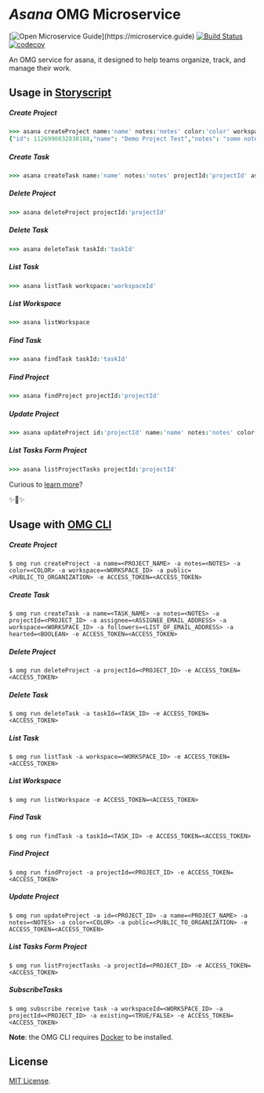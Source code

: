 # _Asana_ OMG Microservice

[![Open Microservice Guide](https://img.shields.io/badge/OMG%20Enabled-👍-green.svg?)](https://microservice.guide)
[![Build Status](https://travis-ci.com/heaptracetechnology/microservice-asana.svg?branch=master)](https://travis-ci.com/heaptracetechnology/microservice-asana)
[![codecov](https://codecov.io/gh/heaptracetechnology/microservice-asana/branch/master/graph/badge.svg)](https://codecov.io/gh/heaptracetechnology/microservice-asana)


An OMG service for asana, it designed to help teams organize, track, and manage their work.

## Usage in [Storyscript](https://storyscript.io/)

##### Create Project
```coffee
>>> asana createProject name:'name' notes:'notes' color:'color' workspace:'workspaceId' public:'true/false'
{"id": 1126990832838188,"name": "Demo Project Test","notes": "some notes for Demo Project","color":"dark-red","owner": {"name": "Rohit ","id": 1125282024722392},"workspace": {"name":"microservice","id": 1125282043940580},"members": [{"name": "Rohit ","id": 1125282024722392}],"followers": [{"name": "Rohit ","id": 1125282024722392}]}
```
##### Create Task
```coffee
>>> asana createTask name:'name' notes:'notes' projectId:'projectId' assignee:'assignee' workspace:'workspaceId' followers:'[abc@example.com,xyz@example.com]' hearted:'true/false'

```
##### Delete Project
```coffee
>>> asana deleteProject projectId:'projectId'

```
##### Delete Task
```coffee
>>> asana deleteTask taskId:'taskId'

```
##### List Task
```coffee
>>> asana listTask workspace:'workspaceId'

```
##### List Workspace
```coffee
>>> asana listWorkspace

```
##### Find Task
```coffee
>>> asana findTask taskId:'taskId'

```
##### Find Project
```coffee
>>> asana findProject projectId:'projectId'

```
##### Update Project
```coffee
>>> asana updateProject id:'projectId' name:'name' notes:'notes' color:'color' public:'true/false'

```
##### List Tasks Form Project
```coffee
>>> asana listProjectTasks projectId:'projectId'

```
Curious to [learn more](https://docs.storyscript.io/)?

✨🍰✨

## Usage with [OMG CLI](https://www.npmjs.com/package/omg)
##### Create Project
```shell
$ omg run createProject -a name=<PROJECT_NAME> -a notes=<NOTES> -a color=<COLOR> -a workspace=<WORKSPACE_ID> -a public=<PUBLIC_TO_ORGANIZATION> -e ACCESS_TOKEN=<ACCESS_TOKEN>
```
##### Create Task
```shell
$ omg run createTask -a name=<TASK_NAME> -a notes=<NOTES> -a projectId=<PROJECT_ID> -a assignee=<ASSIGNEE_EMAIL_ADDRESS> -a workspace=<WORKSPACE_ID> -a followers=<LIST_OF_EMAIL_ADDRESS> -a hearted=<BOOLEAN> -e ACCESS_TOKEN=<ACCESS_TOKEN>
```
##### Delete Project
```shell
$ omg run deleteProject -a projectId=<PROJECT_ID> -e ACCESS_TOKEN=<ACCESS_TOKEN>
```
##### Delete Task
```shell
$ omg run deleteTask -a taskId=<TASK_ID> -e ACCESS_TOKEN=<ACCESS_TOKEN>
```
##### List Task
```shell
$ omg run listTask -a workspace=<WORKSPACE_ID> -e ACCESS_TOKEN=<ACCESS_TOKEN>
```
##### List Workspace
```shell
$ omg run listWorkspace -e ACCESS_TOKEN=<ACCESS_TOKEN>
```
##### Find Task
```shell
$ omg run findTask -a taskId=<TASK_ID> -e ACCESS_TOKEN=<ACCESS_TOKEN>
```
##### Find Project
```shell
$ omg run findProject -a projectId=<PROJECT_ID> -e ACCESS_TOKEN=<ACCESS_TOKEN>
```
##### Update Project
```shell
$ omg run updateProject -a id=<PROJECT_ID> -a name=<PROJECT_NAME> -a notes=<NOTES> -a color=<COLOR> -a public=<PUBLIC_TO_ORGANIZATION> -e ACCESS_TOKEN=<ACCESS_TOKEN>
```
##### List Tasks Form Project
```shell
$ omg run listProjectTasks -a projectId=<PROJECT_ID> -e ACCESS_TOKEN=<ACCESS_TOKEN>
```
##### SubscribeTasks
```shell
$ omg subscribe receive task -a workspaceId=<WORKSPACE_ID> -a projectId=<PROJECT_ID> -a existing=<TRUE/FALSE> -e ACCESS_TOKEN=<ACCESS_TOKEN>
```

**Note**: the OMG CLI requires [Docker](https://docs.docker.com/install/) to be installed.

## License
[MIT License](https://choosealicense.com/licenses/mit/).
```
